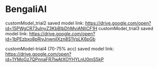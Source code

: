 # BengaliAI

customModel_trial2 saved model link: https://drive.google.com/open?id=15PWgCR73uInyZ3KbBIbDhMviANliCF1H
customModel_trial3 saved model link: https://drive.google.com/open?id=1bPEzbxo8pRiyJnwnilXzn8S1VpLK6pGb

customModel-trial4 (70-75% acc) saved model link: https://drive.google.com/open?id=1YMoGz7QPnnaFR7lwAtXOYHYLnU0mS5kP
